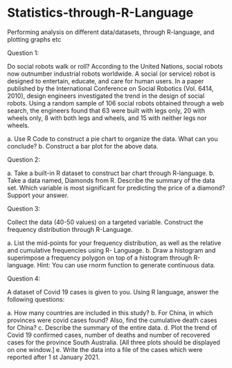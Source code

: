 # Statistics-through-R-Language
Performing analysis on different data/datasets, through R-language, and plotting graphs etc


Question 1:

Do social robots walk or roll? According to the United Nations, social robots now outnumber industrial robots worldwide. A social (or service) robot is designed to entertain, educate, and care for human users. In a paper published by the International Conference on Social Robotics (Vol. 6414, 2010), design engineers investigated the trend in the design of social robots. Using a random sample of 106 social robots obtained through a web search, the engineers found that 63 were built with legs only, 20 with wheels only, 8 with both legs and wheels, and 15 with neither legs nor wheels. 

a. Use R Code to construct a pie chart to organize the data. What can you conclude? 
b. Construct a bar plot for the above data.



Question 2:

a. Take a built-in R dataset to construct bar chart through R-language.
b. Take a data named, Diamonds from R. Describe the summary of the data set. Which variable is most significant for predicting the price of a diamond? Support your answer.



Question 3:

Collect the data (40-50 values) on a targeted variable. Construct the frequency distribution through R-Language.

a. List the mid-points for your frequency distribution, as well as the relative and cumulative frequencies using R- Language.
b. Draw a histogram and superimpose a frequency polygon on top of a histogram through R-language.
Hint: You can use rnorm function to generate continuous data.



Question 4:

A dataset of Covid 19 cases is given to you. Using R language, answer the following questions:

a. How many countries are included in this study?
b. For China, in which provinces were covid cases found? Also, find the cumulative death cases for China?
c. Describe the summary of the entire data.
d. Plot the trend of Covid 19 confirmed cases, number of deaths and number of recovered cases for the province South Australia. 
[All three plots should be displayed on one window.]
e. Write the data into a file of the cases which were reported after 1 st January 2021.

